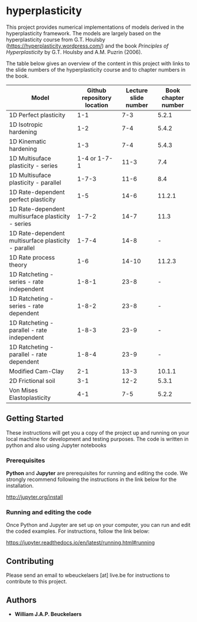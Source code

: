 # hyperplasticity
This project provides numerical implementations of models derived in the hyperplasticity framework. The models are largely based on the hyperplasticity course from G.T. Houlsby (https://hyperplasticity.wordpress.com/) and the book *Principles of Hyperplasticity* by G.T. Houlsby and A.M. Puzrin (2006).

The table below gives an overview of the content in this project with links to the slide numbers of the hyperplasticity course and to chapter numbers in the book.

| Model  | Github repository location | Lecture slide number | Book chapter number |
| ------------- | ------------- | ------------- | ------------- |
| 1D Perfect plasticity  | 1-1  | 7-3  | 5.2.1 |
| 1D Isotropic hardening  | 1-2  | 7-4  | 5.4.2 |
| 1D Kinematic hardening  | 1-3  | 7-4  | 5.4.3 |
| 1D Multisuface plasticity - series  | 1-4 or 1-7-1  | 11-3  | 7.4 |
| 1D Multisuface plasticity - parallel  | 1-7-3  | 11-6 | 8.4 |
| 1D Rate-dependent perfect plasticity  | 1-5  | 14-6 | 11.2.1 |
| 1D Rate-dependent multisurface plasticity - series  | 1-7-2  | 14-7 | 11.3 |
| 1D Rate-dependent multisurface plasticity - parallel  | 1-7-4  | 14-8 | - |
| 1D Rate process theory  | 1-6  | 14-10 | 11.2.3 |
| 1D Ratcheting - series - rate independent  | 1-8-1  | 23-8 | - |
| 1D Ratcheting - series - rate dependent  | 1-8-2  | 23-8 | - |
| 1D Ratcheting - parallel - rate independent  | 1-8-3  | 23-9 | - |
| 1D Ratcheting - parallel - rate dependent  | 1-8-4  | 23-9 | - |
| Modified Cam-Clay  | 2-1  | 13-3 | 10.1.1 |
| 2D Frictional soil  | 3-1  | 12-2 | 5.3.1 |
| Von Mises Elastoplasticity  | 4-1  | 7-5  | 5.2.2 |


## Getting Started

These instructions will get you a copy of the project up and running on your local machine for development and testing purposes.
The code is written in python and also using Jupyter notebooks

### Prerequisites

__Python__ and __Jupyter__ are prerequisites for running and editing the code. We strongly recommend following the instructions in the link below for the installation.

http://jupyter.org/install

### Running and editing the code
Once Python and Jupyter are set up on your computer, you can run and edit the coded examples. For instructions, follow the link below:

https://jupyter.readthedocs.io/en/latest/running.html#running

## Contributing
Please send an email to wbeuckelaers [at] live.be for instructions to contribute to this project.

## Authors

* **William J.A.P. Beuckelaers**

